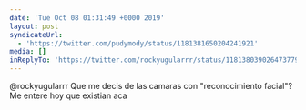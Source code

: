 ```yaml
---
date: 'Tue Oct 08 01:31:49 +0000 2019'
layout: post
syndicateUrl:
  - 'https://twitter.com/pudymody/status/1181381650204241921'
media: []
inReplyTo: 'https://twitter.com/rockyugularrr/status/1181380390264737792'
---
```

@rockyugularrr Que me decis de las camaras con "reconocimiento facial"? Me entere hoy que existian aca